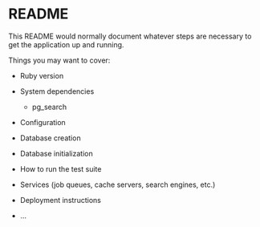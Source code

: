 # README

This README would normally document whatever steps are necessary to get the
application up and running.

Things you may want to cover:

* Ruby version

* System dependencies
    - pg_search

* Configuration

* Database creation

* Database initialization

* How to run the test suite

* Services (job queues, cache servers, search engines, etc.)

* Deployment instructions

* ...
